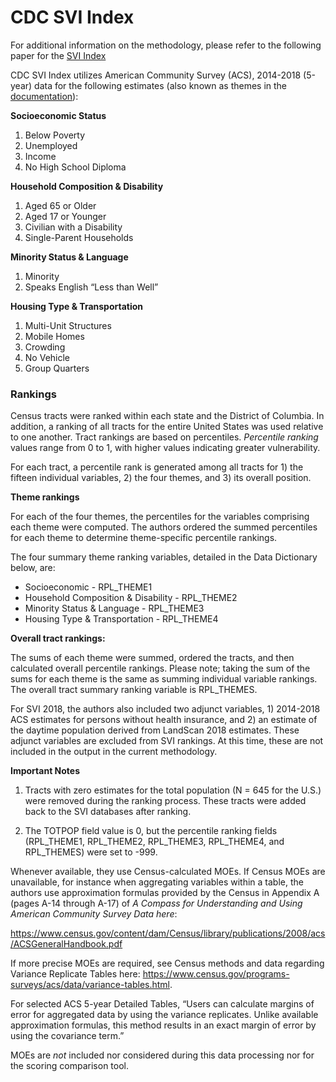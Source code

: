 # CDC SVI Index

For additional information on the methodology, please refer to the following paper for the [SVI Index](https://www.atsdr.cdc.gov/placeandhealth/svi/documentation/pdf/SVI2018Documentation-H.pdf)

CDC SVI Index utilizes American Community Survey (ACS), 2014-2018 (5-year) data for the following estimates (also known as themes in the [documentation](https://www.atsdr.cdc.gov/placeandhealth/svi/documentation/pdf/SVI2018Documentation-H.pdf)):

**Socioeconomic Status**
1. Below Poverty
2. Unemployed
3. Income
4. No High School Diploma

**Household Composition & Disability**
1. Aged 65 or Older
2. Aged 17 or Younger
3. Civilian with a Disability
4. Single-Parent Households

**Minority Status & Language**
1. Minority
2. Speaks English “Less than Well”

**Housing Type & Transportation**
1. Multi-Unit Structures
2. Mobile Homes
3. Crowding
4. No Vehicle
5. Group Quarters


### Rankings
 Census tracts were ranked within each state and the District of Columbia. In addition, a ranking of all tracts for the entire United States was used relative to one another. Tract rankings are based on percentiles. _Percentile ranking_ values range from 0 to 1, with higher values indicating greater vulnerability.

For each tract, a percentile rank is generated among all tracts for 1) the fifteen individual variables, 2) the four themes, and 3) its overall position.

**Theme rankings**

For each of the four themes, the percentiles for the variables comprising each theme were computed. The authors ordered the summed percentiles for each theme to determine theme-specific percentile rankings.

The four summary theme ranking variables, detailed in the Data Dictionary below, are:

* Socioeconomic - RPL_THEME1
* Household Composition & Disability - RPL_THEME2
* Minority Status & Language - RPL_THEME3
* Housing Type & Transportation - RPL_THEME4

**Overall tract rankings:**

The sums of each theme were summed, ordered the tracts, and then calculated overall percentile rankings. Please note; taking the sum of the sums for each theme is the same as summing individual variable rankings. The overall tract summary ranking variable is RPL_THEMES.

For SVI 2018, the authors also included two adjunct variables, 1) 2014-2018 ACS estimates for persons without health insurance, and 2) an estimate of the daytime population derived from LandScan 2018 estimates. These adjunct variables are excluded from SVI rankings. At this time, these are not included in the output in the current methodology.


**Important Notes**

1. Tracts with zero estimates for the total population (N = 645 for the U.S.) were removed during the ranking process. These tracts were added back to the SVI databases after ranking. 

2. The TOTPOP field value is 0, but the percentile ranking fields (RPL_THEME1, RPL_THEME2, RPL_THEME3, RPL_THEME4, and RPL_THEMES) were set to -999.

Whenever available, they use Census-calculated MOEs. If Census MOEs are unavailable, for instance when aggregating variables within a table, the authors use approximation formulas provided by the Census in Appendix A (pages A-14 through A-17) of _A Compass for Understanding and Using American Community Survey Data here_:

https://www.census.gov/content/dam/Census/library/publications/2008/acs/ACSGeneralHandbook.pdf

If more precise MOEs are required, see Census methods and data regarding Variance Replicate Tables
here: https://www.census.gov/programs-surveys/acs/data/variance-tables.html.

For selected ACS 5-year Detailed Tables, “Users can calculate margins of error for aggregated data by using the variance replicates. Unlike available approximation formulas, this method results in an exact margin of error by using the covariance term.”

MOEs are _not_ included nor considered during this data processing nor for the scoring comparison tool.